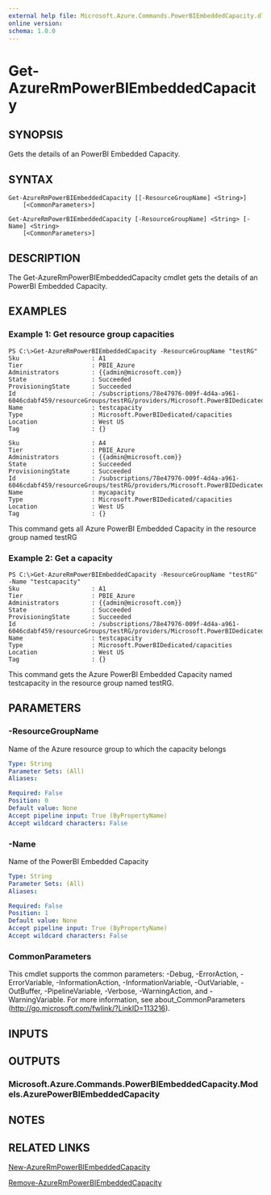 ```yaml
---
external help file: Microsoft.Azure.Commands.PowerBIEmbeddedCapacity.dll-Help.xml
online version: 
schema: 1.0.0
---
```


# Get-AzureRmPowerBIEmbeddedCapacity

## SYNOPSIS
Gets the details of an PowerBI Embedded Capacity.

## SYNTAX

```
Get-AzureRmPowerBIEmbeddedCapacity [[-ResourceGroupName] <String>] 
	[<CommonParameters>]

Get-AzureRmPowerBIEmbeddedCapacity [-ResourceGroupName] <String> [-Name] <String> 
    [<CommonParameters>]
```

## DESCRIPTION
The Get-AzureRmPowerBIEmbeddedCapacity cmdlet gets the details of an PowerBI Embedded Capacity.

## EXAMPLES

### Example 1: Get resource group capacities
```
PS C:\>Get-AzureRmPowerBIEmbeddedCapacity -ResourceGroupName "testRG"
Sku                    : A1
Tier                   : PBIE_Azure
Administrators         : {{admin@microsoft.com}}
State                  : Succeeded
ProvisioningState      : Succeeded
Id                     : /subscriptions/78e47976-009f-4d4a-a961-6046cdabf459/resourceGroups/testRG/providers/Microsoft.PowerBIDedicated/capacities/testcapacity
Name                   : testcapacity
Type                   : Microsoft.PowerBIDedicated/capacities
Location               : West US
Tag                    : {}

Sku                    : A4
Tier                   : PBIE_Azure
Administrators         : {{admin@microsoft.com}}
State                  : Succeeded
ProvisioningState      : Succeeded
Id                     : /subscriptions/78e47976-009f-4d4a-a961-6046cdabf459/resourceGroups/testRG/providers/Microsoft.PowerBIDedicated/capacities/mycapacity
Name                   : mycapacity
Type                   : Microsoft.PowerBIDedicated/capacities
Location               : West US
Tag                    : {}
```

This command gets all Azure PowerBI Embedded Capacity in the resource group named testRG

### Example 2: Get a capacity
```
PS C:\>Get-AzureRmPowerBIEmbeddedCapacity -ResourceGroupName "testRG" -Name "testcapacity"
Sku                    : A1
Tier                   : PBIE_Azure
Administrators         : {{admin@microsoft.com}}
State                  : Succeeded
ProvisioningState      : Succeeded
Id                     : /subscriptions/78e47976-009f-4d4a-a961-6046cdabf459/resourceGroups/testRG/providers/Microsoft.PowerBIDedicated/capacities/testcapacity
Name                   : testcapacity
Type                   : Microsoft.PowerBIDedicated/capacities
Location               : West US
Tag                    : {}
```

This command gets the Azure PowerBI Embedded Capacity named testcapacity in the resource group named testRG.

## PARAMETERS

### -ResourceGroupName
Name of the Azure resource group to which the capacity belongs

```yaml
Type: String
Parameter Sets: (All)
Aliases: 

Required: False
Position: 0
Default value: None
Accept pipeline input: True (ByPropertyName)
Accept wildcard characters: False
```

### -Name
Name of the PowerBI Embedded Capacity

```yaml
Type: String
Parameter Sets: (All)
Aliases: 

Required: False
Position: 1
Default value: None
Accept pipeline input: True (ByPropertyName)
Accept wildcard characters: False
```
### CommonParameters
This cmdlet supports the common parameters: -Debug, -ErrorAction, -ErrorVariable, -InformationAction, -InformationVariable, -OutVariable, -OutBuffer, -PipelineVariable, -Verbose, -WarningAction, and -WarningVariable. For more information, see about_CommonParameters (http://go.microsoft.com/fwlink/?LinkID=113216).

## INPUTS

## OUTPUTS

### Microsoft.Azure.Commands.PowerBIEmbeddedCapacity.Models.AzurePowerBIEmbeddedCapacity

## NOTES

## RELATED LINKS

[New-AzureRmPowerBIEmbeddedCapacity ](./New-AzureRmPowerBIEmbeddedCapacity.md)

[Remove-AzureRmPowerBIEmbeddedCapacity ](./Remove-AzureRmPowerBIEmbeddedCapacity.md)